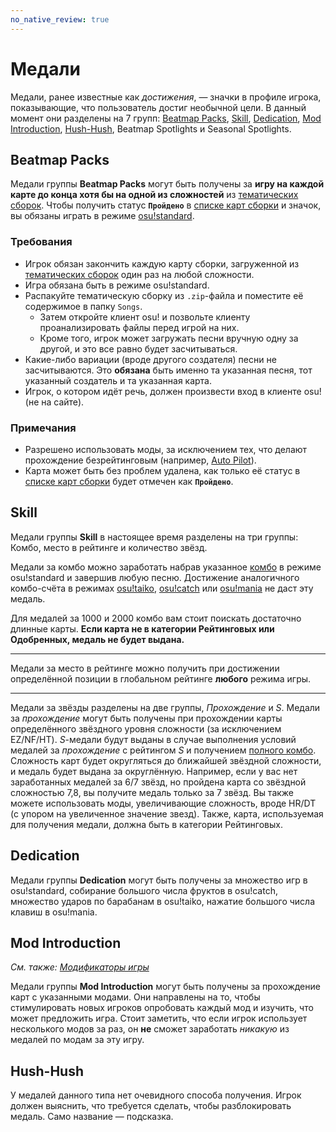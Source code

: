 ```yaml
---
no_native_review: true
---
```


# Медали

Медали, ранее известные как *достижения*, — значки в профиле игрока, показывающие, что пользователь достиг необычной цели. В данный момент они разделены на 7 групп: [Beatmap Packs](#beatmap-packs), [Skill](#skill), [Dedication](#dedication), [Mod Introduction](#mod-introduction), [Hush-Hush](#hush-hush), Beatmap Spotlights и Seasonal Spotlights.

## Beatmap Packs

Медали группы **Beatmap Packs** могут быть получены за **игру на каждой карте до конца хотя бы на одной из сложностей** из [тематических сборок](https://osu.ppy.sh/beatmaps/packs?type=theme). Чтобы получить статус **`Пройдено`** в [списке карт сборки](https://osu.ppy.sh/beatmaps/packs?type=theme) и значок, вы обязаны играть в режиме [osu!standard](/wiki/Game_mode/osu!).

### Требования

- Игрок обязан закончить каждую карту сборки, загруженной из [тематических сборок](https://osu.ppy.sh/beatmaps/packs?type=theme) один раз на любой сложности.
- Игра обязана быть в режиме osu!standard.
- Распакуйте тематическую сборку из `.zip`-файла и поместите её содержимое в папку `Songs`.
  - Затем откройте клиент osu! и позвольте клиенту проанализировать файлы перед игрой на них.
  - Кроме того, игрок может загружать песни вручную одну за другой, и это все равно будет засчитываться.
- Какие-либо вариации (вроде другого создателя) песни не засчитываются.
  Это **обязана** быть именно та указанная песня, тот указанный создатель и та указанная карта.
- Игрок, о котором идёт речь, должен произвести вход в клиенте osu! (не на сайте).

### Примечания

- Разрешено использовать моды, за исключением тех, что делают прохождение безрейтинговым (например, [Auto Pilot](/wiki/Game_modifier/Autopilot)).
- Карта может быть без проблем удалена, как только её статус в [списке карт сборки](https://osu.ppy.sh/beatmaps/packs?type=theme) будет отмечен как **`Пройдено`**.

## Skill

Медали группы **Skill** в настоящее время разделены на три группы: Комбо, место в рейтинге и количество звёзд.

Медали за комбо можно заработать набрав указанное [комбо](/wiki/Glossary/Combo_(score_multiplier)) в режиме osu!standard и завершив любую песню. Достижение аналогичного комбо-счёта в режимах [osu!taiko](/wiki/Game_mode/osu!taiko), [osu!catch](/wiki/Game_mode/osu!catch) или [osu!mania](/wiki/Game_mode/osu!mania) не даст эту медаль.

Для медалей за 1000 и 2000 комбо вам стоит поискать достаточно длинные карты. **Если карта не в категории Рейтинговых или Одобренных, медаль не будет выдана.**

---

Медали за место в рейтинге можно получить при достижении определённой позиции в глобальном рейтинге **любого** режима игры.

---

Медали за звёзды разделены на две группы, *Прохождение* и *S*. Медали за *прохождение* могут быть получены при прохождении карты определённого звёздного уровня сложности (за исключением EZ/NF/HT). *S*-медали будут выданы в случае выполнения условий медалей за *прохождение* с рейтингом *S* и получением [полного комбо](/wiki/Full_combo). Сложность карт будет округляться до ближайшей звёздной сложности, и медаль будет выдана за округлённую. Например, если у вас нет заработанных медалей за 6/7 звёзд, но пройдена карта со звёздной сложностью 7,8, вы получите медаль только за 7 звёзд. Вы также можете использовать моды, увеличивающие сложность, вроде HR/DT (с упором на увеличенное значение звезд). Также, карта, используемая для получения медали, должна быть в категории Рейтинговых.

## Dedication

Медали группы **Dedication** могут быть получены за множество игр в osu!standard, собирание большого числа фруктов в osu!catch, множество ударов по барабанам в osu!taiko, нажатие большого числа клавиш в osu!mania.

## Mod Introduction

*См. также: [Модификаторы игры](/wiki/Game_modifier)*

Медали группы **Mod Introduction** могут быть получены за прохождение карт с указанными модами. Они направлены на то, чтобы стимулировать новых игроков опробовать каждый мод и изучить, что может предложить игра. Стоит заметить, что если игрок использует несколького модов за раз, он **не** сможет заработать *никакую* из медалей по модам за эту игру.

## Hush-Hush

У медалей данного типа нет очевидного способа получения. Игрок должен выяснить, что требуется сделать, чтобы разблокировать медаль. Само название — подсказка.
